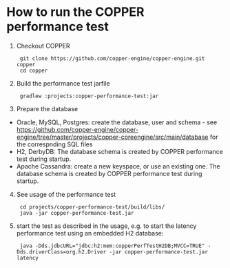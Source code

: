 How to run the COPPER performance test
======================================

1. Checkout COPPER

		git clone https://github.com/copper-engine/copper-engine.git copper
		cd copper

2. Build the performance test jarfile

		gradlew :projects:copper-performance-test:jar

3. Prepare the database
  * Oracle, MySQL, Postgres: create the database, user and schema - see https://github.com/copper-engine/copper-engine/tree/master/projects/copper-coreengine/src/main/database for the correspnding SQL files
  * H2, DerbyDB: The database schema is created by COPPER performance test during startup.
  * Apache Cassandra: create a new keyspace, or use an existing one. The database schema is created by COPPER performance test during startup.
  
4. See usage of the performance test

		cd projects/copper-performance-test/build/libs/
		java -jar copper-performance-test.jar

5. start the test as described in the usage, e.g. to start the latency performance test using an embedded H2 database:

		java -Dds.jdbcURL="jdbc:h2:mem:copperPerfTestH2DB;MVCC=TRUE" -Dds.driverClass=org.h2.Driver -jar copper-performance-test.jar latency
  	